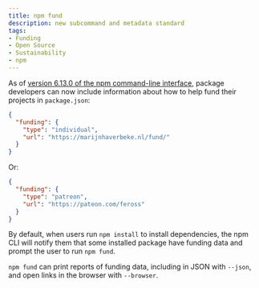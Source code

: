 ```yaml
---
title: npm fund
description: new subcommand and metadata standard
tags:
- Funding
- Open Source
- Sustainability
- npm
---
```


As of [version 6.13.0 of the npm command-line interface](https://github.com/npm/cli/releases/tag/v6.13.0), package developers can now include information about how to help fund their projects in `package.json`:


```json
{
  "funding": {
    "type": "individual",
    "url": "https://marijnhaverbeke.nl/fund/"
  }
}
```

Or:

```json
{
  "funding": {
    "type": "patreon",
    "url": "https://pateon.com/feross"
  }
}
```

By default, when users run `npm install` to install dependencies, the npm CLI will notify them that some installed package have funding data and prompt the user to run `npm fund`.

`npm fund` can print reports of funding data, including in JSON with `--json`, and open links in the browser with `--browser`.
